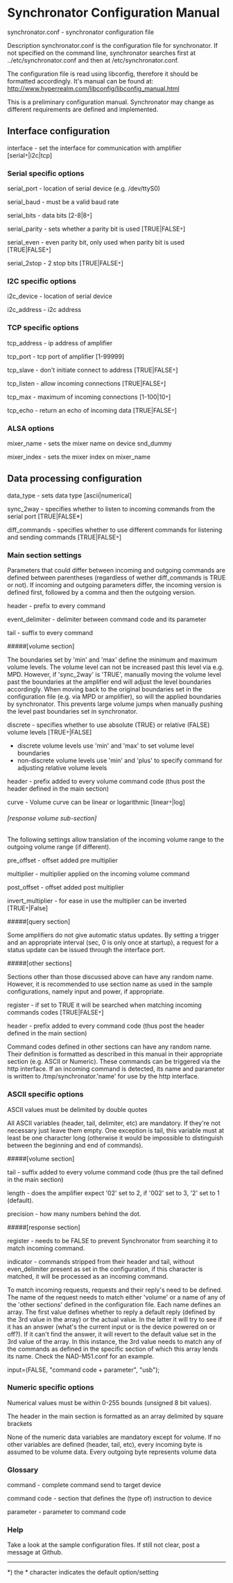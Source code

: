 # Synchronator Configuration Manual

synchronator.conf - synchronator configuration file

Description
synchronator.conf is the configuration file for synchronator. If not specified on the command line, synchronator searches first at ../etc/synchronator.conf and then at /etc/synchronator.conf.

The configuration file is read using libconfig, therefore it should be formatted accordingly. It's manual can be found at:
http://www.hyperrealm.com/libconfig/libconfig_manual.html

This is a preliminary configuration manual. Synchronator may change as different requirements are defined and implemented.

## Interface configuration

interface - set the interface for communication with amplifier [serial`*`|i2c|tcp]


### Serial specific options

serial_port - location of serial device (e.g. /dev/ttyS0)

serial_baud - must be a valid baud rate

serial_bits - data bits [2-8|8`*`]

serial_parity - sets whether a parity bit is used [TRUE|FALSE`*`]

serial_even - even parity bit, only used when parity bit is used [TRUE|FALSE`*`]

serial_2stop - 2 stop bits [TRUE|FALSE`*`]


### I2C specific options

i2c_device - location of serial device

i2c_address - i2c address


### TCP specific options

tcp_address - ip address of amplifier

tcp_port - tcp port of amplifier [1-99999]

tcp_slave - don't initiate connect to address [TRUE|FALSE`*`]

tcp_listen - allow incoming connections [TRUE|FALSE`*`]

tcp_max - maximum of incoming connections [1-100|10`*`]

tcp_echo - return an echo of incoming data [TRUE|FALSE`*`]


### ALSA options

mixer_name - sets the mixer name on device snd_dummy

mixer_index - sets the mixer index on mixer_name


## Data processing configuration

data_type - sets data type [ascii|numerical]

sync_2way - specifies whether to listen to incoming commands from the serial port [TRUE|FALSE*]

diff_commands - specifies whether to use different commands for listening and sending commands [TRUE|FALSE`*`]


### Main section settings

Parameters that could differ between incoming and outgoing commands are defined between parentheses (regardless of wether diff_commands is TRUE or not). If incoming and outgoing  parameters differ, the incoming version is defined first, followed by a comma and then the outgoing version. 

header - prefix to every command

event_delimiter - delimiter between command code and its parameter

tail - suffix to every command


#####[volume section]

The boundaries set by 'min' and 'max' define the minimum and maximum volume levels. The volume level can not be increased past this level via e.g. MPD. However, if 'sync_2way' is 'TRUE', manually moving the volume level past the boundaries at the amplifier end will adjust the level boundaries accordingly. When moving back to the original boundaries set in the configuration file (e.g. via MPD or amplifier), so will the applied boundaries by synchronator. This prevents large volume jumps when manually pushing the level past boundaries set in synchronator.

discrete - specifies whether to use absolute (TRUE) or relative (FALSE) volume levels [TRUE`*`|FALSE]

- discrete volume levels use 'min' and 'max' to set volume level boundaries
- non-discrete volume levels use 'min' and 'plus' to specify command for adjusting relative volume levels

header - prefix added to every volume command code (thus post the header defined in the main section)

curve - Volume curve can be linear or logarithmic [linear`*`|log]

###### [response volume sub-section]

The following settings allow translation of the incoming volume range to the outgoing volume range (if different).

pre_offset - offset added pre multiplier

multiplier - multiplier applied on the incoming volume command

post_offset - offset added post multiplier

invert_multiplier - for ease in use the multiplier can be inverted [TRUE`*`|False]


#####[query section]

Some amplifiers do not give automatic status updates. By setting a trigger and an appropriate interval (sec, 0 is only once at startup), a request for a status update can be issued through the interface port.


#####[other sections]

Sections other than those discussed above can have any random name. However, it is recommended to use section name as used in the sample configurations, namely input and power, if appropriate.

register - if set to TRUE it will be searched when matching incoming commands codes [TRUE|FALSE`*`]

header - prefix added to every command code (thus post the header defined in the main section)

Command codes defined in other sections can have any random name. Their definition is formatted as described in this manual in their appropriate section (e.g. ASCII or Numeric). These commands can be triggered via the http interface. If an incoming command is detected, its name and parameter is written to /tmp/synchronator.'name' for use by the http interface.


### ASCII specific options

ASCII values must be delimited by double quotes

All ASCII variables (header, tail, delimiter, etc) are mandatory. If they're not necessary just leave them empty. One exception is tail, this variable must at least be one character long (otherwise it would be impossible to distinguish between the beginning and end of commands).


#####[volume section]

tail - suffix added to every volume command code (thus pre the tail defined in the main section)

length - does the amplifier expect '02' set to 2, if '002' set to 3, '2' set to 1 (default).

precision - how many numbers behind the dot.

#####[response section]

register - needs to be FALSE to prevent Synchronator from searching it to match incoming command.

indicator - commands stripped from their header and tail, without even_delimiter present as set in the configuration, if this character is matched, it will be processed as an incoming command.

To match incoming requests, requests and their reply's need to be defined. The name of the request needs to match either 'volume' or a name of any of the 'other sections' defined in the configuration file. Each name defines an array. The first value defines whether to reply a default reply (defined by the 3rd value in the array) or the actual value. In the latter it will try to see if it has an answer (what's the current input or is the device powered on or off?). If it can't find the answer, it will revert to the default value set in the 3rd value of the array. In this instance, the 3rd value needs to match any of the commands as defined in the specific section of which this array lends its name. Check the NAD-M51.conf for an example.

input=(FALSE, "command code + parameter", "usb");

### Numeric specific options

Numerical values must be within 0-255 bounds (unsigned 8 bit values).

The header in the main section is formatted as an array delimited by square brackets

None of the numeric data variables are mandatory except for volume. If no other variables are defined (header, tail, etc), every incoming byte is assumed to be volume data. Every outgoing byte represents volume data

### Glossary

command - complete command send to target device

command code - section that defines the (type of) instruction to device

parameter - parameter to command code

### Help

Take a look at the sample configuration files. If still not clear, post a message at Github.

---------------------------------------------------------------------
*) the * character indicates the default option/setting
